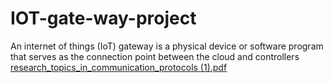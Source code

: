 # IOT-gate-way-project
An internet of things (IoT) gateway is a physical device or software program that serves as the connection point between the cloud and controllers
[research_topics_in_communication_protocols (1).pdf](https://github.com/arjunpogiricodes/IOT-gate-way-project/files/11527998/research_topics_in_communication_protocols.1.pdf)
